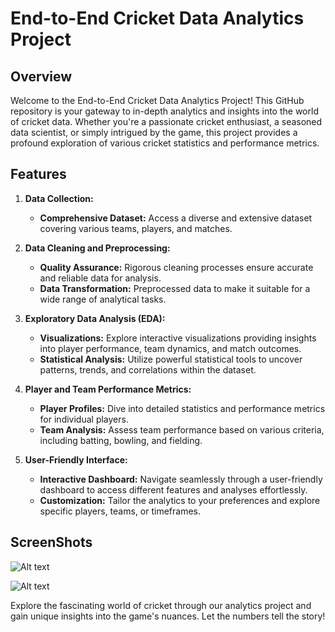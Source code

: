 # End-to-End Cricket Data Analytics Project

## Overview
Welcome to the End-to-End Cricket Data Analytics Project! This GitHub repository is your gateway to in-depth analytics and insights into the world of cricket data. Whether you're a passionate cricket enthusiast, a seasoned data scientist, or simply intrigued by the game, this project provides a profound exploration of various cricket statistics and performance metrics.

## Features
1. **Data Collection:**
   - **Comprehensive Dataset:** Access a diverse and extensive dataset covering various teams, players, and matches.

2. **Data Cleaning and Preprocessing:**
   - **Quality Assurance:** Rigorous cleaning processes ensure accurate and reliable data for analysis.
   - **Data Transformation:** Preprocessed data to make it suitable for a wide range of analytical tasks.

3. **Exploratory Data Analysis (EDA):**
   - **Visualizations:** Explore interactive visualizations providing insights into player performance, team dynamics, and match outcomes.
   - **Statistical Analysis:** Utilize powerful statistical tools to uncover patterns, trends, and correlations within the dataset.

4. **Player and Team Performance Metrics:**
   - **Player Profiles:** Dive into detailed statistics and performance metrics for individual players.
   - **Team Analysis:** Assess team performance based on various criteria, including batting, bowling, and fielding.

5. **User-Friendly Interface:**
   - **Interactive Dashboard:** Navigate seamlessly through a user-friendly dashboard to access different features and analyses effortlessly.
   - **Customization:** Tailor the analytics to your preferences and explore specific players, teams, or timeframes.

## ScreenShots
![Alt text](https://github.com/gitpranav87/End_To_End_Cricket_Data_Analytics_Project/blob/main/Images/Screenshot%202024-01-21%20013059.png)

![Alt text](https://github.com/gitpranav87/End_To_End_Cricket_Data_Analytics_Project/blob/main/Images/Screenshot%202024-01-21%20013014.png)

Explore the fascinating world of cricket through our analytics project and gain unique insights into the game's nuances. Let the numbers tell the story!

